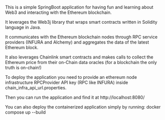 This is a simple SpringBoot application for having fun and learning about Web3 and interacting with the Ethereum blockchain. 

It leverages the Web3j library that wraps smart contracts written in Solidity language in Java.

It communicates with the Ethereum blockchain nodes through RPC service providers (INFURA and Alchemy) and aggregates the data of the latest Ethereum block. 

It also leverages Chainlink smart contracts and makes calls to collect the Ethereum price from their on-Chain data oracles (for a blockchain the only truth is on-chain!) 

To deploy the application you need to provide an ethereum node infrastructure RPCProvider API key (RPC like INFURA) inside chain_infra_api_url.properties.

Then you can run the application and find it at http://localhost:8080/ 

You can also deploy the containerized application simply by running: docker compose up --build 

